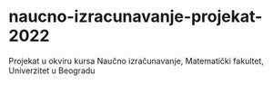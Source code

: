 # naucno-izracunavanje-projekat-2022
Projekat u okviru kursa Naučno izračunavanje, Matematički fakultet, Univerzitet u Beogradu
